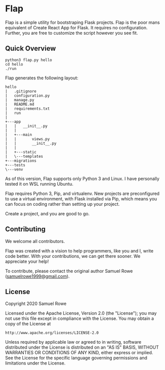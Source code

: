 # Flap

Flap is a simple utility for bootstraping Flask projects. Flap is the poor mans
equivalent of Create React App for Flask. It requires no configuration. Further,
you are free to customize the script however you see fit.

## Quick Overview

```
python3 flap.py hello
cd hello
./run
```

Flap generates the following layout:
```
hello
|   .gitignore
|   configuration.py
|   manage.py
|   README.md
|   requirements.txt
|   run
|   
+---app
|   |   __init__.py
|   |   
|   +---main
|   |       views.py
|   |       __init__.py
|   |       
|   +---static
|   \---templates
+---migrations
+---tests
\---venv
```

As of this version, Flap supports only Python 3 and Linux. I have personally
tested it on WSL running Ubuntu.

Flap requires Python 3, Pip, and virtualenv. New projects are preconfigured
to use a virtual environment, with Flask installed via Pip, which means you can
focus on coding rather than setting up your project.

Create a project, and you are good to go.

## Contributing

We welcome all contributors.

Flap was created with a vision to help programmers, like you and I, write code
better. With your contributions, we can get there sooner. We appreciate your help!

To contribute, please contact the original author Samuel Rowe (<samuelrowe1999@gmail.com>).

## License

Copyright 2020 Samuel Rowe

Licensed under the Apache License, Version 2.0 (the "License");
you may not use this file except in compliance with the License.
You may obtain a copy of the License at

    http://www.apache.org/licenses/LICENSE-2.0

Unless required by applicable law or agreed to in writing, software
distributed under the License is distributed on an "AS IS" BASIS,
WITHOUT WARRANTIES OR CONDITIONS OF ANY KIND, either express or implied.
See the License for the specific language governing permissions and
limitations under the License.
